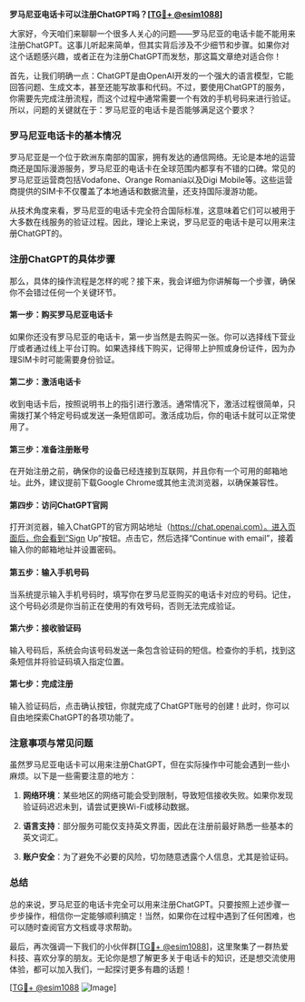 **罗马尼亚电话卡可以注册ChatGPT吗？[[TG💪+ @esim1088](https://t.me/s/esim1088)]**

大家好，今天咱们来聊聊一个很多人关心的问题——罗马尼亚的电话卡能不能用来注册ChatGPT。这事儿听起来简单，但其实背后涉及不少细节和步骤。如果你对这个话题感兴趣，或者正在为注册ChatGPT而发愁，那这篇文章绝对适合你！

首先，让我们明确一点：ChatGPT是由OpenAI开发的一个强大的语言模型，它能回答问题、生成文本，甚至还能写故事和代码。不过，要使用ChatGPT的服务，你需要先完成注册流程，而这个过程中通常需要一个有效的手机号码来进行验证。所以，问题的关键就在于：罗马尼亚的电话卡是否能够满足这个要求？

### 罗马尼亚电话卡的基本情况

罗马尼亚是一个位于欧洲东南部的国家，拥有发达的通信网络。无论是本地的运营商还是国际漫游服务，罗马尼亚的电话卡在全球范围内都享有不错的口碑。常见的罗马尼亚运营商包括Vodafone、Orange Romania以及Digi Mobile等。这些运营商提供的SIM卡不仅覆盖了本地通话和数据流量，还支持国际漫游功能。

从技术角度来看，罗马尼亚的电话卡完全符合国际标准，这意味着它们可以被用于大多数在线服务的验证过程。因此，理论上来说，罗马尼亚的电话卡是可以用来注册ChatGPT的。

### 注册ChatGPT的具体步骤

那么，具体的操作流程是怎样的呢？接下来，我会详细为你讲解每一个步骤，确保你不会错过任何一个关键环节。

#### 第一步：购买罗马尼亚电话卡

如果你还没有罗马尼亚的电话卡，第一步当然是去购买一张。你可以选择线下营业厅或者通过线上平台订购。如果选择线下购买，记得带上护照或身份证件，因为办理SIM卡时可能需要身份验证。

#### 第二步：激活电话卡

收到电话卡后，按照说明书上的指引进行激活。通常情况下，激活过程很简单，只需拨打某个特定号码或发送一条短信即可。激活成功后，你的电话卡就可以正常使用了。

#### 第三步：准备注册账号

在开始注册之前，确保你的设备已经连接到互联网，并且你有一个可用的邮箱地址。此外，建议提前下载Google Chrome或其他主流浏览器，以确保兼容性。

#### 第四步：访问ChatGPT官网

打开浏览器，输入ChatGPT的官方网站地址（https://chat.openai.com）。进入页面后，你会看到“Sign Up”按钮。点击它，然后选择“Continue with email”，接着输入你的邮箱地址并设置密码。

#### 第五步：输入手机号码

当系统提示输入手机号码时，填写你在罗马尼亚购买的电话卡对应的号码。记住，这个号码必须是你当前正在使用的有效号码，否则无法完成验证。

#### 第六步：接收验证码

输入号码后，系统会向该号码发送一条包含验证码的短信。检查你的手机，找到这条短信并将验证码填入指定位置。

#### 第七步：完成注册

输入验证码后，点击确认按钮，你就完成了ChatGPT账号的创建！此时，你可以自由地探索ChatGPT的各项功能了。

### 注意事项与常见问题

虽然罗马尼亚电话卡可以用来注册ChatGPT，但在实际操作中可能会遇到一些小麻烦。以下是一些需要注意的地方：

1. **网络环境**：某些地区的网络可能会受到限制，导致短信接收失败。如果你发现验证码迟迟未到，请尝试更换Wi-Fi或移动数据。
   
2. **语言支持**：部分服务可能仅支持英文界面，因此在注册前最好熟悉一些基本的英文词汇。

3. **账户安全**：为了避免不必要的风险，切勿随意透露个人信息，尤其是验证码。

### 总结

总的来说，罗马尼亚的电话卡完全可以用来注册ChatGPT。只要按照上述步骤一步步操作，相信你一定能够顺利搞定！当然，如果你在过程中遇到了任何困难，也可以随时查阅官方文档或寻求帮助。

最后，再次强调一下我们的小伙伴群[[TG💪+ @esim1088](https://t.me/s/esim1088)]，这里聚集了一群热爱科技、喜欢分享的朋友。无论你是想了解更多关于电话卡的知识，还是想交流使用体验，都可以加入我们，一起探讨更多有趣的话题！

[[TG💪+ @esim1088](https://t.me/s/esim1088) ![Image](https://i.postimg.cc/4NQfJmqS/Snipaste-2025-05-13-00-14-12.png)]